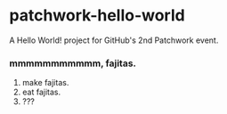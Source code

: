 # patchwork-hello-world
A Hello World! project for GitHub's 2nd Patchwork event. 

### mmmmmmmmmmm, fajitas. 

1. make fajitas. 
2. eat fajitas. 
3. ???
